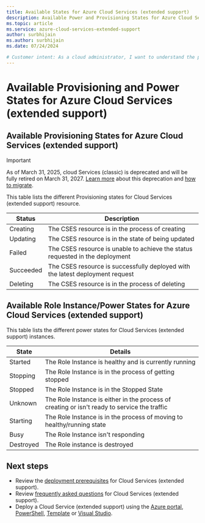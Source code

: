 ```yaml
---
title: Available States for Azure Cloud Services (extended support)
description: Available Power and Provisioning States for Azure Cloud Services (extended support)
ms.topic: article
ms.service: azure-cloud-services-extended-support
author: surbhijain
ms.author: surbhijain
ms.date: 07/24/2024

# Customer intent: As a cloud administrator, I want to understand the provisioning and power states for Azure Cloud Services (extended support) so that I can monitor and troubleshoot resource deployments and role instance behavior effectively.
---
```

# Available Provisioning and Power States for Azure Cloud Services (extended support)

## Available Provisioning States for Azure Cloud Services (extended support)

> [!IMPORTANT]
> As of March 31, 2025, cloud Services (classic) is deprecated and will be fully retired on March 31, 2027. [Learn more](https://aka.ms/csesretirement) about this deprecation and [how to migrate](https://aka.ms/cses-retirement-march-2025).

This table lists the different Provisioning states for Cloud Services (extended support) resource. 

| Status |  Description | 
|---|---|
|Creating|The CSES resource is in the process of creating|
|Updating|The CSES resource is in the state of being updated|
|Failed|The CSES resource is unable to achieve the status requested in the deployment|
|Succeeded|The CSES resource is successfully deployed with the latest deployment request|
|Deleting|The CSES resource is in the process of deleting|

## Available Role Instance/Power States for Azure Cloud Services (extended support)

This table lists the different power states for Cloud Services (extended support) instances. 

|State|Details|
|---|---|
|Started|The Role Instance is healthy and is currently running|
|Stopping|The Role Instance is in the process of getting stopped|
|Stopped|The Role Instance is in the Stopped State|
|Unknown|The Role Instance is either in the process of creating or isn't ready to service the traffic|
|Starting|The Role Instance is in the process of moving to healthy/running state|
|Busy|The Role Instance isn't responding|
|Destroyed|The Role instance is destroyed|


## Next steps 
- Review the [deployment prerequisites](deploy-prerequisite.md) for Cloud Services (extended support).
- Review [frequently asked questions](faq.yml) for Cloud Services (extended support).
- Deploy a Cloud Service (extended support) using the [Azure portal](deploy-portal.md), [PowerShell](deploy-powershell.md), [Template](deploy-template.md) or [Visual Studio](deploy-visual-studio.md).
